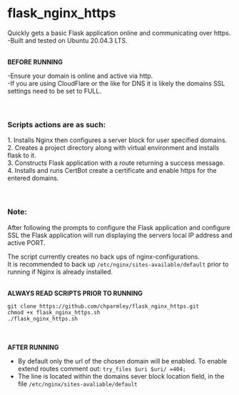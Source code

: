 # flask_nginx_https
Quickly gets a basic Flask application online and communicating over https.<br>
-Built and tested on Ubuntu 20.04.3 LTS. <br><br>

**BEFORE RUNNING**<br>

-Ensure your domain is online and active via http.<br>
-If you are using CloudFlare or the like for DNS it is likely the domains SSL<br>settings need to be set to FULL.<br><br><br>



<h3>Scripts actions are as such:</h3>
1. Installs Nginx then configures a server block for user specified domains.<br>
2. Creates a project directory along with virtual environment and installs flask to it.<br>
3. Constructs Flask application with a route returning a success message.<br>
4. Installs and runs CertBot create a certificate and enable https for the entered domains. <br><br><br>

<h3>Note:</h3>
After following the prompts to configure the Flask application and configure SSL the Flask application will run displaying the servers local IP address and active PORT.<br>

The script currently creates no back ups of nginx-configurations.<br>
It is recommended to back up ```/etc/nginx/sites-available/default``` prior to running if Nginx is already installed.<br><br>

**ALWAYS READ SCRIPTS PRIOR TO RUNNING**<br>
```
git clone https://github.com/chparmley/flask_nginx_https.git
chmod +x flask_nginx_https.sh
./flask_nginx_https.sh
```
<br><br>
**AFTER RUNNING**<br>
- By default only the url of the chosen domain will be enabled. To enable extend routes comment out: ```try_files $uri $uri/ =404;```<br>
- The line is located within the domains sever block location field, in the file ```/etc/nginx/sites-avaliable/default```
